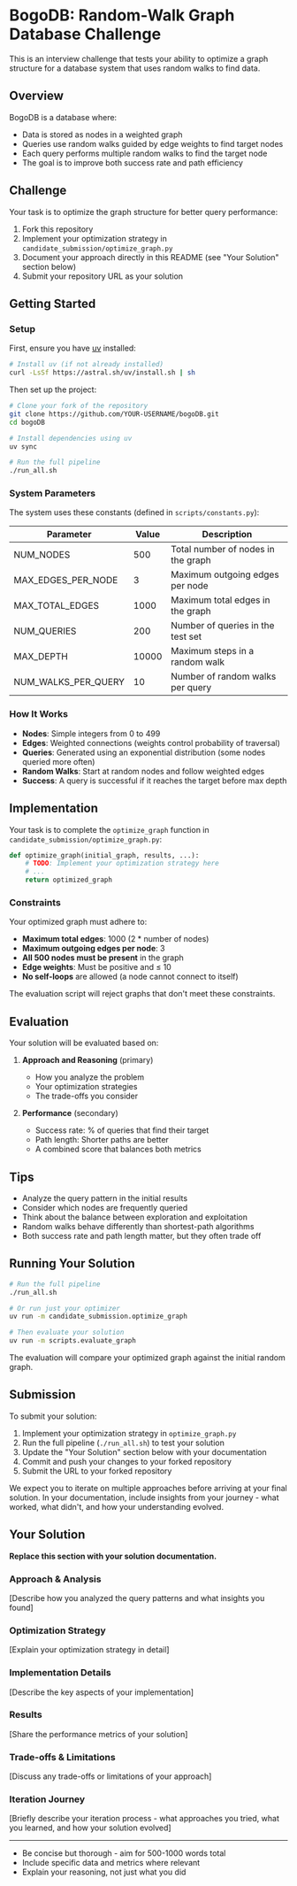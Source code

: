 # BogoDB: Random-Walk Graph Database Challenge

This is an interview challenge that tests your ability to optimize a graph structure for a database system that uses random walks to find data.

## Overview

BogoDB is a database where:
- Data is stored as nodes in a weighted graph
- Queries use random walks guided by edge weights to find target nodes
- Each query performs multiple random walks to find the target node
- The goal is to improve both success rate and path efficiency

## Challenge

Your task is to optimize the graph structure for better query performance:
1. Fork this repository
2. Implement your optimization strategy in `candidate_submission/optimize_graph.py`
3. Document your approach directly in this README (see "Your Solution" section below)
4. Submit your repository URL as your solution

## Getting Started

### Setup

First, ensure you have [uv](https://docs.astral.sh/uv/) installed:
```bash
# Install uv (if not already installed)
curl -LsSf https://astral.sh/uv/install.sh | sh
```

Then set up the project:
```bash
# Clone your fork of the repository
git clone https://github.com/YOUR-USERNAME/bogoDB.git
cd bogoDB

# Install dependencies using uv
uv sync

# Run the full pipeline
./run_all.sh
```

### System Parameters

The system uses these constants (defined in `scripts/constants.py`):

| Parameter | Value | Description |
|-----------|-------|-------------|
| NUM_NODES | 500 | Total number of nodes in the graph |
| MAX_EDGES_PER_NODE | 3 | Maximum outgoing edges per node |
| MAX_TOTAL_EDGES | 1000 | Maximum total edges in the graph |
| NUM_QUERIES | 200 | Number of queries in the test set |
| MAX_DEPTH | 10000 | Maximum steps in a random walk |
| NUM_WALKS_PER_QUERY | 10 | Number of random walks per query |

### How It Works

- **Nodes**: Simple integers from 0 to 499
- **Edges**: Weighted connections (weights control probability of traversal)
- **Queries**: Generated using an exponential distribution (some nodes queried more often)
- **Random Walks**: Start at random nodes and follow weighted edges
- **Success**: A query is successful if it reaches the target before max depth

## Implementation

Your task is to complete the `optimize_graph` function in `candidate_submission/optimize_graph.py`:

```python
def optimize_graph(initial_graph, results, ...):
    # TODO: Implement your optimization strategy here
    # ...
    return optimized_graph
```

### Constraints

Your optimized graph must adhere to:
- **Maximum total edges**: 1000 (2 * number of nodes)
- **Maximum outgoing edges per node**: 3
- **All 500 nodes must be present** in the graph
- **Edge weights**: Must be positive and ≤ 10
- **No self-loops** are allowed (a node cannot connect to itself)

The evaluation script will reject graphs that don't meet these constraints.

## Evaluation

Your solution will be evaluated based on:

1. **Approach and Reasoning** (primary)
   - How you analyze the problem
   - Your optimization strategies
   - The trade-offs you consider

2. **Performance** (secondary)
   - Success rate: % of queries that find their target
   - Path length: Shorter paths are better
   - A combined score that balances both metrics

## Tips

- Analyze the query pattern in the initial results
- Consider which nodes are frequently queried
- Think about the balance between exploration and exploitation
- Random walks behave differently than shortest-path algorithms
- Both success rate and path length matter, but they often trade off

## Running Your Solution

```bash
# Run the full pipeline
./run_all.sh

# Or run just your optimizer
uv run -m candidate_submission.optimize_graph

# Then evaluate your solution
uv run -m scripts.evaluate_graph
```

The evaluation will compare your optimized graph against the initial random graph.

## Submission

To submit your solution:

1. Implement your optimization strategy in `optimize_graph.py`
2. Run the full pipeline (`./run_all.sh`) to test your solution
3. Update the "Your Solution" section below with your documentation
4. Commit and push your changes to your forked repository
5. Submit the URL to your forked repository

We expect you to iterate on multiple approaches before arriving at your final solution. In your documentation, include insights from your journey - what worked, what didn't, and how your understanding evolved.

## Your Solution

**Replace this section with your solution documentation.**

### Approach & Analysis

[Describe how you analyzed the query patterns and what insights you found]

### Optimization Strategy

[Explain your optimization strategy in detail]

### Implementation Details

[Describe the key aspects of your implementation]

### Results

[Share the performance metrics of your solution]

### Trade-offs & Limitations

[Discuss any trade-offs or limitations of your approach]

### Iteration Journey

[Briefly describe your iteration process - what approaches you tried, what you learned, and how your solution evolved]

---

* Be concise but thorough - aim for 500-1000 words total
* Include specific data and metrics where relevant
* Explain your reasoning, not just what you did